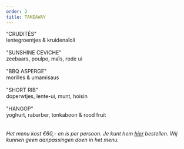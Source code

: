 ```yaml
---
order: 2
title: TAKEAWAY
---
```

“CRUDITÉS" \
lentegroentjes & kruidenaïoli \
\
"SUNSHINE CEVICHE"\
 zeebaars, poulpo, maïs, rode ui \
\
"BBQ ASPERGE" \
morilles & umamisaus \
\
"SHORT RIB" \
doperwtjes, lente-ui, munt, hoisin \
\
"HANGOP"\
yoghurt, rabarber, tonkaboon & rood fruit \
\
\
*Het menu kost €60,-  en is per persoon. Je kunt hem [hier](https://wwc.resengo.com/indexframe?companyShortCode=Restaurant_Jaime_van_Heije_Ouderkerk_ad_Amstel&Lang=NL&url=pq%2FFsL5gXV3FwLxirI%2BhvZuhwV2JnpdSlZWpwFydv7m%2BwM61nbehoXN2gnmgf3ZnalSAp6N1eI1raISZlJV2emNLinaZf155e6Cbm4dwf3F4n3WUiV6YhJyVnI5ja41qdk6bi6l4i4VsoZ53gFyWhYCBdbjPoF2ty6SqYp3Flw%3D%3D) bestellen. Wij kunnen geen aanpassingen doen in het menu.*